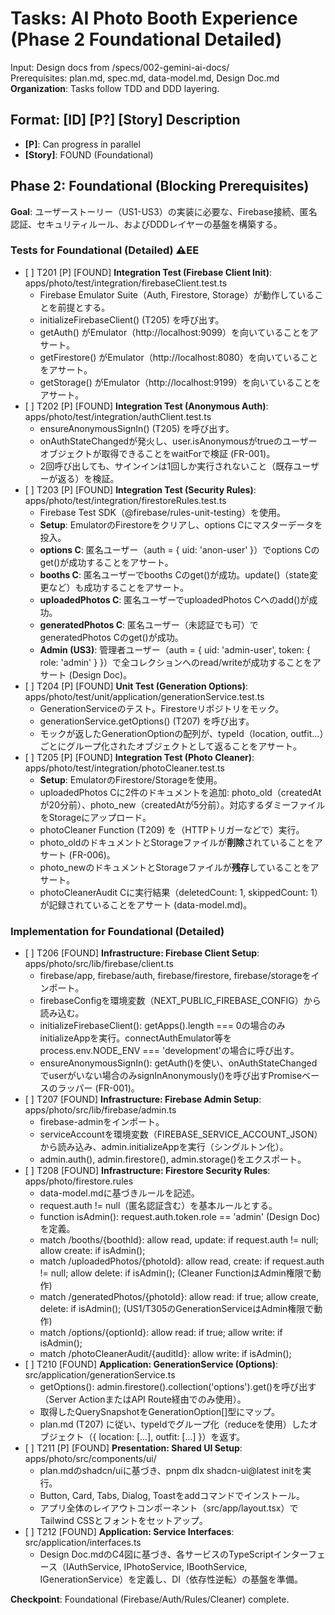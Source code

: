 # **Tasks: AI Photo Booth Experience (Phase 2 Foundational Detailed)**

Input: Design docs from /specs/002-gemini-ai-docs/  
Prerequisites: plan.md, spec.md, data-model.md, Design Doc.md  
**Organization**: Tasks follow TDD and DDD layering.

## **Format: \[ID\] \[P?\] \[Story\] Description**

* **\[P\]**: Can progress in parallel  
* **\[Story\]**: FOUND (Foundational)

## **Phase 2: Foundational (Blocking Prerequisites)**

**Goal**: ユーザーストーリー（US1-US3）の実装に必要な、Firebase接続、匿名認証、セキュリティルール、およびDDDレイヤーの基盤を構築する。

### **Tests for Foundational (Detailed) ⚠EE**

* \[ \] T201 \[P\] \[FOUND\] **Integration Test (Firebase Client Init)**: apps/photo/test/integration/firebaseClient.test.ts  
  * Firebase Emulator Suite（Auth, Firestore, Storage）が動作していることを前提とする。  
  * initializeFirebaseClient() (T205) を呼び出す。  
  * getAuth() がEmulator（http://localhost:9099）を向いていることをアサート。  
  * getFirestore() がEmulator（http://localhost:8080）を向いていることをアサート。  
  * getStorage() がEmulator（http://localhost:9199）を向いていることをアサート。  
* \[ \] T202 \[P\] \[FOUND\] **Integration Test (Anonymous Auth)**: apps/photo/test/integration/authClient.test.ts  
  * ensureAnonymousSignIn() (T205) を呼び出す。  
  * onAuthStateChangedが発火し、user.isAnonymousがtrueのユーザーオブジェクトが取得できることをwaitForで検証 (FR-001)。  
  * 2回呼び出しても、サインインは1回しか実行されないこと（既存ユーザーが返る）を検証。  
* \[ \] T203 \[P\] \[FOUND\] **Integration Test (Security Rules)**: apps/photo/test/integration/firestoreRules.test.ts  
  * Firebase Test SDK（@firebase/rules-unit-testing）を使用。  
  * **Setup**: EmulatorのFirestoreをクリアし、options Cにマスターデータを投入。  
  * **options C**: 匿名ユーザー（auth \= { uid: 'anon-user' }）でoptions Cのget()が成功することをアサート。  
  * **booths C**: 匿名ユーザーでbooths Cのget()が成功。update()（state変更など）も成功することをアサート。  
  * **uploadedPhotos C**: 匿名ユーザーでuploadedPhotos Cへのadd()が成功。  
  * **generatedPhotos C**: 匿名ユーザー（未認証でも可）でgeneratedPhotos Cのget()が成功。  
  * **Admin (US3)**: 管理者ユーザー（auth \= { uid: 'admin-user', token: { role: 'admin' } }）で全コレクションへのread/writeが成功することをアサート (Design Doc)。  
* \[ \] T204 \[P\] \[FOUND\] **Unit Test (Generation Options)**: apps/photo/test/unit/application/generationService.test.ts  
  * GenerationServiceのテスト。Firestoreリポジトリをモック。  
  * generationService.getOptions() (T207) を呼び出す。  
  * モックが返したGenerationOptionの配列が、typeId（location, outfit...）ごとにグループ化されたオブジェクトとして返ることをアサート。  
* \[ \] T205 \[P\] \[FOUND\] **Integration Test (Photo Cleaner)**: apps/photo/test/integration/photoCleaner.test.ts  
  * **Setup**: EmulatorのFirestore/Storageを使用。  
  * uploadedPhotos Cに2件のドキュメントを追加: photo\_old（createdAtが20分前）、photo\_new（createdAtが5分前）。対応するダミーファイルをStorageにアップロード。  
  * photoCleaner Function (T209) を（HTTPトリガーなどで）実行。  
  * photo\_oldのドキュメントとStorageファイルが**削除**されていることをアサート (FR-006)。  
  * photo\_newのドキュメントとStorageファイルが**残存**していることをアサート。  
  * photoCleanerAudit Cに実行結果（deletedCount: 1, skippedCount: 1）が記録されていることをアサート (data-model.md)。

### **Implementation for Foundational (Detailed)**

* \[ \] T206 \[FOUND\] **Infrastructure: Firebase Client Setup**: apps/photo/src/lib/firebase/client.ts  
  * firebase/app, firebase/auth, firebase/firestore, firebase/storageをインポート。  
  * firebaseConfigを環境変数（NEXT\_PUBLIC\_FIREBASE\_CONFIG）から読み込む。  
  * initializeFirebaseClient(): getApps().length \=== 0の場合のみinitializeAppを実行。connectAuthEmulator等をprocess.env.NODE\_ENV \=== 'development'の場合に呼び出す。  
  * ensureAnonymousSignIn(): getAuth()を使い、onAuthStateChangedでuserがいない場合のみsignInAnonymously()を呼び出すPromiseベースのラッパー (FR-001)。  
* \[ \] T207 \[FOUND\] **Infrastructure: Firebase Admin Setup**: apps/photo/src/lib/firebase/admin.ts  
  * firebase-adminをインポート。  
  * serviceAccountを環境変数（FIREBASE\_SERVICE\_ACCOUNT\_JSON）から読み込み、admin.initializeAppを実行（シングルトン化）。  
  * admin.auth(), admin.firestore(), admin.storage()をエクスポート。  
* \[ \] T208 \[FOUND\] **Infrastructure: Firestore Security Rules**: apps/photo/firestore.rules  
  * data-model.mdに基づきルールを記述。  
  * request.auth \!= null（匿名認証含む）を基本ルールとする。  
  * function isAdmin(): request.auth.token.role \== 'admin' (Design Doc) を定義。  
  * match /booths/{boothId}: allow read, update: if request.auth \!= null; allow create: if isAdmin();  
  * match /uploadedPhotos/{photoId}: allow read, create: if request.auth \!= null; allow delete: if isAdmin(); (Cleaner FunctionはAdmin権限で動作)  
  * match /generatedPhotos/{photoId}: allow read: if true; allow create, delete: if isAdmin(); (US1/T305のGenerationServiceはAdmin権限で動作)  
  * match /options/{optionId}: allow read: if true; allow write: if isAdmin();  
  * match /photoCleanerAudit/{auditId}: allow write: if isAdmin();  
* \[ \] T210 \[FOUND\] **Application: GenerationService (Options)**: src/application/generationService.ts  
  * getOptions(): admin.firestore().collection('options').get()を呼び出す（Server ActionまたはAPI Route経由でのみ使用）。  
  * 取得したQuerySnapshotをGenerationOption\[\]型にマップ。  
  * plan.md (T207) に従い、typeIdでグループ化（reduceを使用）したオブジェクト（{ location: \[...\], outfit: \[...\] }）を返す。  
* \[ \] T211 \[P\] \[FOUND\] **Presentation: Shared UI Setup**: apps/photo/src/components/ui/  
  * plan.mdのshadcn/uiに基づき、pnpm dlx shadcn-ui@latest initを実行。  
  * Button, Card, Tabs, Dialog, Toastをaddコマンドでインストール。  
  * アプリ全体のレイアウトコンポーネント（src/app/layout.tsx）でTailwind CSSとフォントをセットアップ。  
* \[ \] T212 \[FOUND\] **Application: Service Interfaces**: src/application/interfaces.ts  
  * Design Doc.mdのC4図に基づき、各サービスのTypeScriptインターフェース（IAuthService, IPhotoService, IBoothService, IGenerationService）を定義し、DI（依存性逆転）の基盤を準備。

**Checkpoint**: Foundational (Firebase/Auth/Rules/Cleaner) complete.
